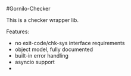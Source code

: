 #Gornilo-Checker

This is a checker wrapper lib.

Features:

- no exit-code/chk-sys interface requirements
- object model, fully documented
- built-in error handling
- asyncio support
- 